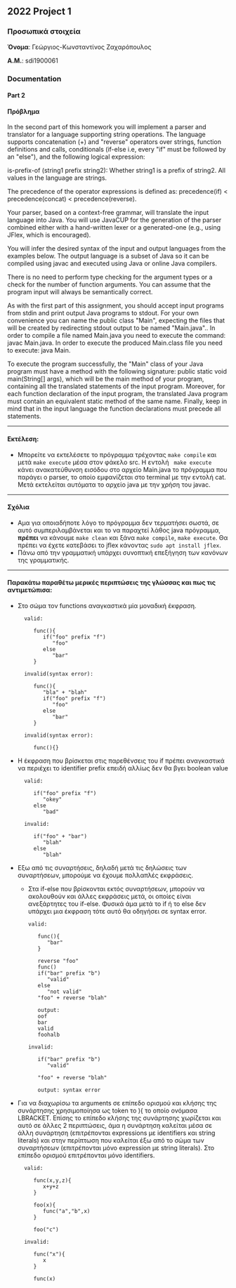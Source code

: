 ## 2022 Project 1

### Προσωπικά στοιχεία

__Όνομα__: Γεώργιος-Κωνσταντίνος Ζαχαρόπουλος

__Α.Μ.__: sdi1900061

### Documentation
#### Part 2

#### Πρόβλημα
In the second part of this homework you will implement a parser and translator for a language supporting string operations. The language supports concatenation (+) and "reverse" operators over strings, function definitions and calls, conditionals (if-else i.e, every "if" must be followed by an "else"), and the following logical expression:

is-prefix-of (string1 prefix string2): Whether string1 is a prefix of string2.
All values in the language are strings.

The precedence of the operator expressions is defined as: precedence(if) < precedence(concat) < precedence(reverse).

Your parser, based on a context-free grammar, will translate the input language into Java. You will use JavaCUP for the generation of the parser combined either with a hand-written lexer or a generated-one (e.g., using JFlex, which is encouraged).

You will infer the desired syntax of the input and output languages from the examples below. The output language is a subset of Java so it can be compiled using javac and executed using Java or online Java compilers.

There is no need to perform type checking for the argument types or a check for the number of function arguments. You can assume that the program input will always be semantically correct.

As with the first part of this assignment, you should accept input programs from stdin and print output Java programs to stdout. For your own convenience you can name the public class "Main", expecting the files that will be created by redirecting stdout output to be named "Main.java".. In order to compile a file named Main.java you need to execute the command: javac Main.java. In order to execute the produced Main.class file you need to execute: java Main.

To execute the program successfully, the "Main" class of your Java program must have a method with the following signature: public static void main(String[] args), which will be the main method of your program, containing all the translated statements of the input program. Moreover, for each function declaration of the input program, the translated Java program must contain an equivalent static method of the same name. Finally, keep in mind that in the input language the function declarations must precede all statements.

---

#### Εκτέλεση:
* Mπορείτε να εκτελέσετε το πρόγραμμα τρέχοντας `make compile` και μετά `make execute` μέσα στον φάκελο src. Η εντολή ` make execute` κάνει ανακατεύθυνση εισόδου στο αρχείο Main.java το πρόγραμμα που παράγει ο parser, το οποίο εμφανίζεται στο terminal με την εντολή cat. Μετά εκτελείται αυτόματα το αρχείο java με την χρήση του javac.

---

#### Σχόλια
 * Αμα για οποιαδήποτε λόγο το πρόγραμμα δεν τερματήσει σωστά, σε αυτό συμπεριλαμβάνεται και το να παραχτεί λάθος java πρόγραμμα, __πρέπει__ να κάνουμε `make clean` και ξάνα  `make compile`, `make execute`. Θα πρέπει να έχετε κατεβάσει το jflex κάνοντας `sudo apt install jflex`.
 * Πάνω από την γραμματική υπάρχει συνοπτική επεξήγηση των κανόνων της γραμματικής.

---

 #### Παρακάτω παραθέτω μερικές περιπτώσεις της γλώσσας και πως τις αντιμετώπισα: 
 * Στο σώμα τον functions αναγκαστικά μία μοναδική έκφραση.

         valid:
   
            func(){
               if("foo" prefix "f")
                  "foo"
               else
                  "bar"
            }

         invalid(syntax error):

            func(){
               "bla" + "blah"
               if("foo" prefix "f")
                  "foo"
               else
                  "bar"
            }

         invalid(syntax error):

            func(){}

 * Η έκφραση που βρίσκεται στις παρεθένσεις του if πρέπει αναγκαστικά να περιέχει το identifier prefix επειδή αλλίως δεν θα βγει boolean value
         
         valid:

            if("foo" prefix "f")
               "okey"
            else
               "bad"
         
         invalid:
            
            if("foo" + "bar")
               "blah"
            else
               "blah"

 * Εξω από τις συναρτήσεις, δηλαδή μετά τις δηλώσεις των συναρτήσεων, μπορούμε να έχουμε πολλαπλές εκφράσεις.
   * Στα if-else που βρίσκονται εκτός συναρτήσεων, μπορούν να ακολουθούν και άλλες εκφράσεις μετά, οι οποίες είναι ανεξάρτητες του if-else. Φυσικά άμα μετά το if ή το else δεν υπάρχει μια έκφραση τότε αυτό θα οδηγήσει σε syntax error.
   
         valid:

            func(){
               "bar"
            }

            reverse "foo"
            func()
            if("bar" prefix "b")
               "valid"
            else
               "not valid"
            "foo" + reverse "blah"

            output:
            oof
            bar
            valid
            foohalb

         invalid:

            if("bar" prefix "b")
               "valid"

            "foo" + reverse "blah"

            output: syntax error

 * Για να διαχωρίσω τα arguments σε επίπεδο ορισμού και κλήσης της συνάρτησης χρησιμοποίησα ως token το ){ το οποίο ονόμασα LBRACKET. Επίσης το επίπεδο κλήσης της συνάρτησης χωρίζεται και αυτό σε άλλες 2 περιπτώσεις, άμα η συνάρτηση καλείται μέσα σε άλλη συνάρτηση (επιτρέπονται expressions με identifiers και string literals) και στην περίπτωση που καλείται έξω από το σώμα των συναρτήσεων (επιτρέπονται μόνο expression με string literals). Στο επίπεδο ορισμού επιτρέπονται μόνο identifiers.

         valid:
            
            func(x,y,z){
               x+y+z
            }

            foo(x){
               func("a","b",x)
            }

            foo("c")

         invalid:

            func("x"){
               x
            }

            func(x)

